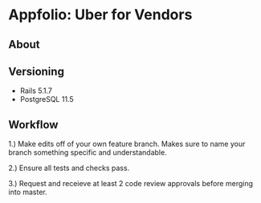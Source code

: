 # Appfolio: Uber for Vendors

## About

## Versioning
* Rails 5.1.7
* PostgreSQL 11.5

## Workflow

1.) Make edits off of your own feature branch. Makes sure to name your branch something specific and understandable. 

2.) Ensure all tests and checks pass.

3.) Request and receieve at least 2 code review approvals before merging into master.
